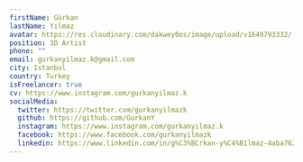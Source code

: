 ```yaml
---
firstName: Gürkan
lastName: Yılmaz
avatar: https://res.cloudinary.com/dakwey0os/image/upload/v1649793332/-nRFoMcb_400x400_ytpyhu.jpg
position: 3D Artist
phone: ""
email: gurkanyilmaz.k@gmail.com
city: Istanbul
country: Turkey
isFreelancer: true
cv: https://www.instagram.com/gurkanyilmaz.k
socialMedia:
  twitter: https://twitter.com/gurkanyilmazk
  github: https://github.com/GurkanY
  instagram: https://www.instagram.com/gurkanyilmaz.k
  facebook: https://www.facebook.com/gurkanyilmazk
  linkedin: https://www.linkedin.com/in/g%C3%BCrkan-y%C4%B1lmaz-4aba76204/
---
```

